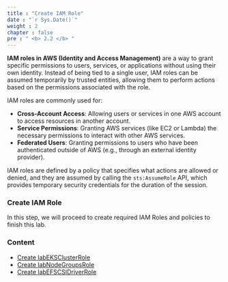 ```yaml
---
title : "Create IAM Role"
date : "`r Sys.Date()`"
weight : 2
chapter : false
pre : " <b> 2.2 </b> "
---
```


**IAM roles in AWS (Identity and Access Management)** are a way to grant specific permissions to users, services, or applications without using their own identity. Instead of being tied to a single user, IAM roles can be assumed temporarily by trusted entities, allowing them to perform actions based on the permissions associated with the role.

IAM roles are commonly used for:

- **Cross-Account Access**: Allowing users or services in one AWS account to access resources in another account.
- **Service Permissions**: Granting AWS services (like EC2 or Lambda) the necessary permissions to interact with other AWS services.
- **Federated Users**: Granting permissions to users who have been authenticated outside of AWS (e.g., through an external identity provider).
  
IAM roles are defined by a policy that specifies what actions are allowed or denied, and they are assumed by calling the `sts:AssumeRole` API, which provides temporary security credentials for the duration of the session.

### Create IAM Role

In this step, we will proceed to create required IAM Roles and policies to finish this lab. 

### Content
  - [Create labEKSClusterRole](2.2.1-createeksclusterrole/)
  - [Create labNodeGroupsRole](2.2.2-createnodegrouprole/)
  - [Create labEFSCSIDriverRole](2.2.3-createefscsidriverrole/)
